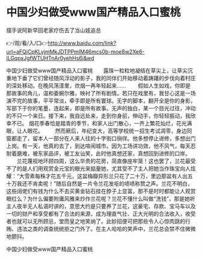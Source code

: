 # 中国少妇做受www国产精品️入口蜜桃
摆手说阿新早回老家疗伤去了当山娃追总

👉/观/看/入/口👉http://www.baidu.com/link?url=aFQjCpKLyjmMkJDTPPmIM46mcs0b-moe8w2Xe6-iLGqpxJgfWTUHTnAr0yehHs6i&wd

中国少妇做受www国产精品️入口蜜桃　　露珠一粒粒地凝结在草尖上，让草尖沉重地下垂了它们曾经随风浮动的影子，我的同伴们开始移动着踌躇的步伐向着村庄的深处移动。在晚风荡漾里，炊烟一再年轻起来……
　　假如人生如戏，你即是那故事的角儿，温和委婉尔雅，映衬了所有剧情。若只在戏里有，我甘心这是一场演不完的故事，平平常淡，牵手即是所有寰球。无字的脚本，翻开全是你的身影，写部下于你的笔墨，连起来，即是所有故事。无声的独白，某一个目光过往，冲动的不只一个来日。接下来，我自远处来，走到你身前，伸动手，你轻轻振动，我欣幸不已。
烟花季春恰是踏青的季节，和家人出门散心，一齐上繁花灿烂，花光满眼，让人眼花。
　　然而厥后，年纪变大，高等学校统一招生考试凋零，身边同窗都走了，留本人一部分在人来人往的十字街口徜徉。他多想停止进修，多想出门上岗。有一天，他真的去了，到达喧闹城市。因为工场讲功效，他不风气，每天忍耐着磨难，被东家品评，被工友讪笑，此时他真想还家，真想回到进修的口岸。
　　兰花蔑视地环顾四周，这么华贵的花房，简直像座牢笼！这也罢了，兰花最受不了的是人们用观赏金元宝的眼光来掂量她，尤其受不了主人把她当作珠宝向人炫耀：“大雪素每株才花五千元，这盆梅瓣异形兰只花了二十万，里边那盆有人出五十万我还不肯卖呢！”随后自然是一片令兰花发呕的啧啧称赞之声。兰花不明白，这些阔佬们有钱为什么不去买黄金钻石挂在脖子上显富，那不是时时都能让人观赏眼红么？为什么偏要附庸风雅来炒作兰花呢？兰花不懂什么叫做“洗钱”，那是她听主人夜半无人私语时讲的，意思大约是只要养了兰花，这豪宅、存款、宝马车以及一切的财产和享受都有了合法的来源，成为理直气壮、正大光明的合法收入，收受者也就可以无所顾忌，堂而皇之地笑纳了。此妙招便可把那些令人心惊肉跳的行贿、违法之类的调查统统拒之门外了。在主人哈哈的笑声中，兰花总会禁不住微微地颤抖。

中国少妇做受www国产精品️入口蜜桃
